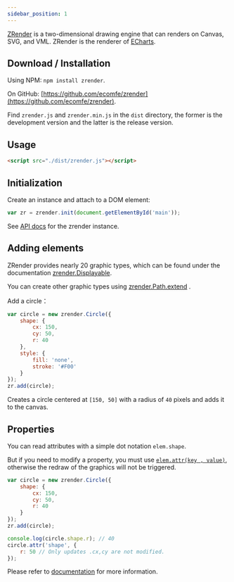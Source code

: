 ```yaml
---
sidebar_position: 1
---
```


[ZRender](https://github.com/ecomfe/zrender) is a two-dimensional drawing engine that can renders on Canvas, SVG, and VML. ZRender is the renderer of [ECharts](https://echarts.apache.org).


## Download / Installation

Using NPM: `npm install zrender`.

On GitHub: [https://github.com/ecomfe/zrender](https://github.com/ecomfe/zrender).

Find `zrender.js` and `zrender.min.js` in the `dist` directory, the former is the development version and the latter is the release version.


## Usage

```html
<script src="./dist/zrender.js"></script>
```



## Initialization

Create an instance and attach to a DOM element:

```js
var zr = zrender.init(document.getElementById('main'));
```

See [API docs](/api.html#zrender-instance-api) for the zrender instance.



## Adding elements

ZRender provides nearly 20 graphic types, which can be found under the documentation [zrender.Displayable](/api.html#zrenderdisplayable).

You can create other graphic types using [zrender.Path.extend](/api.html#zrenderpathextendprops) .

Add a circle：

```js
var circle = new zrender.Circle({
    shape: {
        cx: 150,
        cy: 50,
        r: 40
    },
    style: {
        fill: 'none',
        stroke: '#F00'
    }
});
zr.add(circle);
```

Creates a circle centered at `[150, 50]` with a radius of `40` pixels and adds it to the canvas.


## Properties

You can read attributes with a simple dot notation `elem.shape`.

But if you need to modify a property, you must use [`elem.attr(key , value)`](/api.html#zrenderelementattrkey-value), otherwise the redraw of the graphics will not be triggered.


```js
var circle = new zrender.Circle({
    shape: {
        cx: 150,
        cy: 50,
        r: 40
    }
});
zr.add(circle);

console.log(circle.shape.r); // 40
circle.attr('shape', {
    r: 50 // Only updates .cx,cy are not modified.
});
```


Please refer to [documentation](/api.html) for more information.
